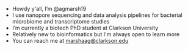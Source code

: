 - Howdy y'all, I’m @agmarsh19
- I use nanopore sequencing and data analysis pipelines for bacterial microbiome and transcriptome studies
- I’m currently a biotech PhD student at Clarkson University 
- Relatively new to bioinformatics but I'm always open to learn more
- You can reach me at marshaag@clarkson.edu

<!---
agmarsh19/agmarsh19 is a ✨ special ✨ repository because its `README.md` (this file) appears on your GitHub profile.
You can click the Preview link to take a look at your changes.
--->
